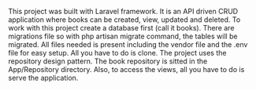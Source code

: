 This project was built with Laravel framework. It is an API driven CRUD application where books can be created, view, updated and deleted.
To work with this project create a database first (call it books). There are migrations file so with php artisan migrate command, the tables will be migrated.
All files needed is present including the vendor file and the .env file for easy setup. All you have to do is clone.
The project uses the repository design pattern. The book repository is sitted in the App/Repository directory.
Also, to access the views, all you have to do is serve the application.
